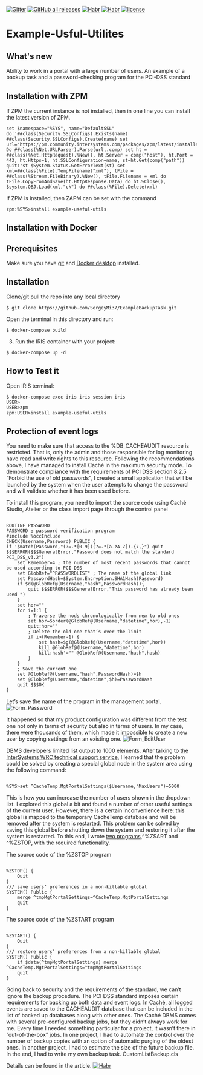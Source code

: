 [![Gitter](https://img.shields.io/badge/Available%20on-Intersystems%20Open%20Exchange-00b2a9.svg)](https://openexchange.intersystems.com/package/apptools-task)
[![GitHub all releases](https://img.shields.io/badge/Available%20on-GitHub-black)](https://github.com/SergeyMi37/apptools-task)
[![Habr](https://img.shields.io/badge/Available%20article-on%20Intersystems%20Community-orange)](https://community.intersystems.com/post/recommendations-installing-intersystems-cach%C3%A9-dbms-production-environment)
[![Habr](https://img.shields.io/badge/Есть%20статья%20на-Хабре-blue)](https://habr.com/ru/company/intersystems/blog/342476/)
[![license](https://img.shields.io/badge/License-MIT-yellow.svg)](https://opensource.org/licenses/MIT)

# Example-Usful-Utilites

## What's new
Ability to work in a portal with a large number of users. 
An example of a backup task and a password-checking program for the PCI-DSS standard

## Installation with ZPM

If ZPM the current instance is not installed, then in one line you can install the latest version of ZPM.
```
set $namespace="%SYS", name="DefaultSSL" do:'##class(Security.SSLConfigs).Exists(name) ##class(Security.SSLConfigs).Create(name) set url="https://pm.community.intersystems.com/packages/zpm/latest/installer" Do ##class(%Net.URLParser).Parse(url,.comp) set ht = ##class(%Net.HttpRequest).%New(), ht.Server = comp("host"), ht.Port = 443, ht.Https=1, ht.SSLConfiguration=name, st=ht.Get(comp("path")) quit:'st $System.Status.GetErrorText(st) set xml=##class(%File).TempFilename("xml"), tFile = ##class(%Stream.FileBinary).%New(), tFile.Filename = xml do tFile.CopyFromAndSave(ht.HttpResponse.Data) do ht.%Close(), $system.OBJ.Load(xml,"ck") do ##class(%File).Delete(xml)
```
If ZPM is installed, then ZAPM can be set with the command
```
zpm:%SYS>install example-useful-utils
```
## Installation with Docker

## Prerequisites
Make sure you have [git](https://git-scm.com/book/en/v2/Getting-Started-Installing-Git) and [Docker desktop](https://www.docker.com/products/docker-desktop) installed.

## Installation 
Clone/git pull the repo into any local directory

```
$ git clone https://github.com/SergeyMi37/ExampleBackupTask.git
```

Open the terminal in this directory and run:

```
$ docker-compose build
```

3. Run the IRIS container with your project:

```
$ docker-compose up -d
```

## How to Test it
Open IRIS terminal:

```
$ docker-compose exec iris iris session iris
USER>
USER>zpm
zpm:USER>install example-useful-utils
```

## Protection of event logs
You need to make sure that access to the %DB_CACHEAUDIT resource is restricted. That is, only the admin and those responsible for log monitoring have read and write rights to this resource.
Following the recommendations above, I have managed to install Caché in the maximum security mode. To demonstrate compliance with the requirements of PCI DSS section 8.2.5 “Forbid the use of old passwords”, I created a small application that will be launched by the system when the user attempts to change the password and will validate whether it has been used before.

To install this program, you need to import the source code using Caché Studio, Atelier or the class import page through the control panel
<pre><code>
ROUTINE PASSWORD
PASSWORD ; password verification program
#include %occInclude
CHECK(Username,Password) PUBLIC {
if '$match(Password,"(?=.*[0-9])(?=.*[a-zA-Z]).{7,}") quit $$$ERROR($$$GeneralError,"Password does not match the standard PCI_DSS_v3.2")
	set Remember=4 ; the number of most recent passwords that cannot be used according to PCI-DSS
	set GlobRef="^PASSWORDLIST" ; The name of the global link
	set PasswordHash=$System.Encryption.SHA1Hash(Password)
	if $d(@GlobRef@(Username,"hash",PasswordHash)){
	 	quit $$$ERROR($$$GeneralError,"This password has already been used ")
	}
	set hor=""
	for i=1:1 {
	 	; Traverse the nods chronologically from new to old ones
	 	set hor=$order(@GlobRef@(Username,"datetime",hor),-1)
	 	quit:hor=""
	 	; Delete the old one that’s over the limit
	 	if i>(Remember-1) {
		 	set hash=$g(@GlobRef@(Username,"datetime",hor))
		 	kill @GlobRef@(Username,"datetime",hor)
		 	kill:hash'="" @GlobRef@(Username,"hash",hash)
	 	}
	}
	; Save the current one
	set @GlobRef@(Username,"hash",PasswordHash)=$h
	set @GlobRef@(Username,"datetime",$h)=PasswordHash
	quit $$$OK
}
</code></pre>

Let’s save the name of the program in the management portal.
![Form_Password](https://habrastorage.org/webt/fh/27/s_/fh27s_lr75atpdmgg1enviw9klg.jpeg)

It happened so that my product configuration was different from the test one not only in terms of security but also in terms of users. In my case, there were thousands of them, which made it impossible to create a new user by copying settings from an existing one.
![Form_EditUser](https://habrastorage.org/webt/fz/bu/jx/fzbujxdud_5fi40qlbxixtf20_i.jpeg)

DBMS developers limited list output to 1000 elements. After talking to [the InterSystems WRC technical support service](https://login.intersystems.com/login/SSO.UI.Login.cls?referrer=https%253A//wrc.intersystems.com/wrc/login.csp), I learned that the problem could be solved by creating a special global node in the system area using the following command:

<pre><code>
%SYS>set ^CacheTemp.MgtPortalSettings($Username,"MaxUsers")=5000
</code></pre>
This is how you can increase the number of users shown in the dropdown list. I explored this global a bit and found a number of other useful settings of the current user. However, there is a certain inconvenience here: this global is mapped to the temporary CacheTemp database and will be removed after the system is restarted. This problem can be solved by saving this global before shutting down the system and restoring it after the system is restarted.
To this end, I wrote [two programs](http://docs.intersystems.com/ens20172/csp/docbook/DocBook.UI.Page.cls?KEY=GSTU_customize#GSTU_customize_startstop),^%ZSART and ^%ZSTOP, with the required functionality.

The source code of the %ZSTOP program
<pre><code>
%ZSTOP() {
	Quit	
}
/// save users’ preferences in a non-killable global
SYSTEM() Public {
	merge ^tmpMgtPortalSettings=^CacheTemp.MgtPortalSettings
	quit
}
</code></pre>

The source code of the %ZSTART program

<pre><code>
%ZSTART() {
	Quit	
}
///	restore users’ preferences from a non-killable global
SYSTEM() Public {
	if $data(^tmpMgtPortalSettings) merge ^CacheTemp.MgtPortalSettings=^tmpMgtPortalSettings
	quit
}
</code></pre>
Going back to security and the requirements of the standard, we can’t ignore the backup procedure. The PCI DSS standard imposes certain requirements for backing up both data and event logs. In Caché, all logged events are saved to the CACHEAUDIT database that can be included in the list of backed up databases along with other ones.
The Caché DBMS comes with several pre-configured backup jobs, but they didn’t always work for me. Every time I needed something particular for a project, it wasn’t there in “out-of-the-box” jobs. In one project, I had to automate the control over the number of backup copies with an option of automatic purging of the oldest ones. In another project, I had to estimate the size of the future backup file. In the end, I had to write my own backup task.
CustomListBackup.cls

Details can be found in the article.
[![Habr](https://img.shields.io/badge/Available%20article-on%20Intersystems%20Community-orange)](https://community.intersystems.com/post/recommendations-installing-intersystems-cach%C3%A9-dbms-production-environment)
